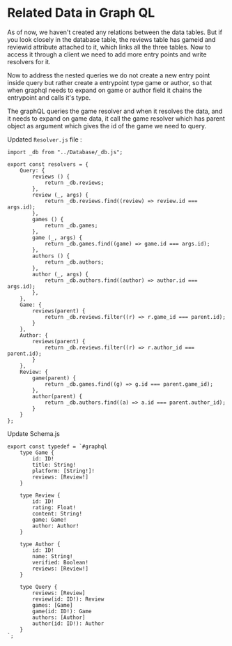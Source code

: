 # Related Data in Graph QL 

As of now, we haven't created any relations between the data tables. But if you look closely in the database table, the reviews table has gameid and reviewid attribute attached to it, which links all the three tables. Now to access it through a client we need to add more entry points and write resolvers for it.

Now to address the nested queries we do not create a new entry point inside query but rather create a entrypoint type game or author, so that when graphql needs to expand on game or author field it chains the entrypoint and calls it's type.

The graphQL queries the game resolver and when it resolves the data, and it needs to expand on game data, it call the game resolver which has parent object as argument which gives the id of the game we need to query.

Updated `Resolver.js` file : 
```
import _db from "../Database/_db.js";

export const resolvers = {
    Query: {
        reviews () {
            return _db.reviews;
        },
        review (_, args) {
            return _db.reviews.find((review) => review.id === args.id);
        },
        games () {
            return _db.games;
        },
        game (_, args) {
            return _db.games.find((game) => game.id === args.id);
        },
        authors () {
            return _db.authors;
        },
        author (_, args) {
            return _db.authors.find((author) => author.id === args.id);
        },
    },
    Game: {
        reviews(parent) {
            return _db.reviews.filter((r) => r.game_id === parent.id);
        }
    },
    Author: {
        reviews(parent) {
            return _db.reviews.filter((r) => r.author_id === parent.id);
        }
    },
    Review: {
        game(parent) {
            return _db.games.find((g) => g.id === parent.game_id);
        },
        author(parent) {
            return _db.authors.find((a) => a.id === parent.author_id);
        }
    }
};
```

Update Schema.js
```
export const typedef = `#graphql
    type Game {
        id: ID!
        title: String!
        platform: [String!]!
        reviews: [Review!]
    }

    type Review {
        id: ID!
        rating: Float!
        content: String!
        game: Game!
        author: Author!
    }

    type Author {
        id: ID!
        name: String!
        verified: Boolean!
        reviews: [Review!]
    }

    type Query {
        reviews: [Review]
        review(id: ID!): Review
        games: [Game]
        game(id: ID!): Game
        authors: [Author]
        author(id: ID!): Author
    }
`;
```
